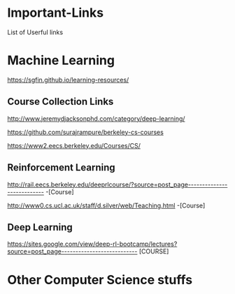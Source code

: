 # Important-Links
List of Userful links


# Machine Learning
https://sgfin.github.io/learning-resources/

## Course Collection Links
http://www.jeremydjacksonphd.com/category/deep-learning/

https://github.com/surajrampure/berkeley-cs-courses

https://www2.eecs.berkeley.edu/Courses/CS/



## Reinforcement Learning
http://rail.eecs.berkeley.edu/deeprlcourse/?source=post_page---------------------------  -[Course]

http://www0.cs.ucl.ac.uk/staff/d.silver/web/Teaching.html    -[Course]


## Deep Learning 

https://sites.google.com/view/deep-rl-bootcamp/lectures?source=post_page---------------------------   [COURSE]

# Other Computer Science stuffs

